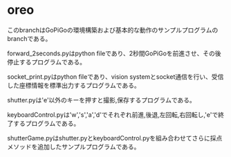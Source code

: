 # oreo
このbranchはGoPiGoの環境構築および基本的な動作のサンプルプログラムのbranchである。

forward_2seconds.pyはpython fileであり、2秒間GoPiGoを前進させ、その後停止するプログラムである。

socket_print.pyはpython fileであり、vision systemとsocket通信を行い、受信した座標情報を標準出力するプログラムである。

shutter.pyは'e'以外のキーを押すと撮影,保存するプログラムである。

keyboardControl.pyは'w','s','a','d'でそれぞれ前進,後退,左回転,右回転し,'e'で終了するプログラムである。

shutterGame.pyはshutter.pyとkeyboardControl.pyを組み合わせてさらに採点メソッドを追加したサンプルプログラムである。
